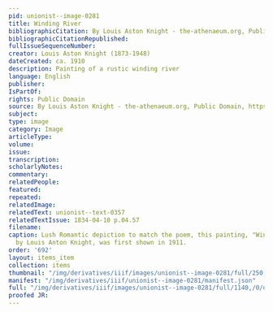 ```yaml
---
pid: unionist--image-0281
title: Winding River
bibliographicCitation: By Louis Aston Knight - the-athenaeum.org, Public Domain, https://commons.wikimedia.org/w/index.php?curid=75946266
bibliographicCitationRepublished: 
fullIssueSequenceNumber: 
creator: Louis Aston Knight (1873-1948)
dateCreated: ca. 1910
description: Painting of a rustic winding river
language: English
publisher: 
IsPartOf: 
rights: Public Domain
source: By Louis Aston Knight - the-athenaeum.org, Public Domain, https://commons.wikimedia.org/w/index.php?curid=75946266
subject: 
type: image
category: Image
articleType: 
volume: 
issue: 
transcription: 
scholarlyNotes: 
commentary: 
relatedPeople: 
featured: 
repeated: 
relatedImage: 
relatedText: unionist--text-0357
relatedTextIssue: 1834-04-10 p.04.57
filename: 
caption: Lush Romantic depiction to match the poem, this painting, "Winding River,"
  by Louis Anton Knight, was first shown in 1911.
order: '692'
layout: items_item
collection: items
thumbnail: "/img/derivatives/iiif/images/unionist--image-0281/full/250,/0/default.jpg"
manifest: "/img/derivatives/iiif/unionist--image-0281/manifest.json"
full: "/img/derivatives/iiif/images/unionist--image-0281/full/1140,/0/default.jpg"
proofed JR: 
---
```

